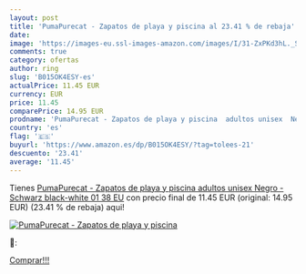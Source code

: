 ```yaml
---
layout: post
title: 'PumaPurecat - Zapatos de playa y piscina al 23.41 % de rebaja'
date: 
image: 'https://images-eu.ssl-images-amazon.com/images/I/31-ZxPKd3hL._SL200_.jpg'
comments: true
category: ofertas
author: ring
slug: 'B015OK4ESY-es'
actualPrice: 11.45 EUR
currency: EUR
price: 11.45
comparePrice: 14.95 EUR
prodname: 'PumaPurecat - Zapatos de playa y piscina  adultos unisex  Negro - Schwarz  black-white 01   38 EU'
country: 'es'
flag: '🇪🇸'
buyurl: 'https://www.amazon.es/dp/B015OK4ESY/?tag=tolees-21'
descuento: '23.41'
average: '11.45'
---
```


Tienes [PumaPurecat - Zapatos de playa y piscina  adultos unisex  Negro - Schwarz  black-white 01   38 EU](https://www.amazon.es/dp/B015OK4ESY/?tag=tolees-21) con precio final de  11.45 EUR (original: 14.95 EUR) (23.41 %  de rebaja) aqui!

[![PumaPurecat - Zapatos de playa y piscina](https://images-eu.ssl-images-amazon.com/images/I/31-ZxPKd3hL._SL200_.jpg)](https://www.amazon.es/dp/B015OK4ESY/?tag=tolees-21)

🔎:


[Comprar!!!](https://www.amazon.es/dp/B015OK4ESY/?tag=tolees-21)
